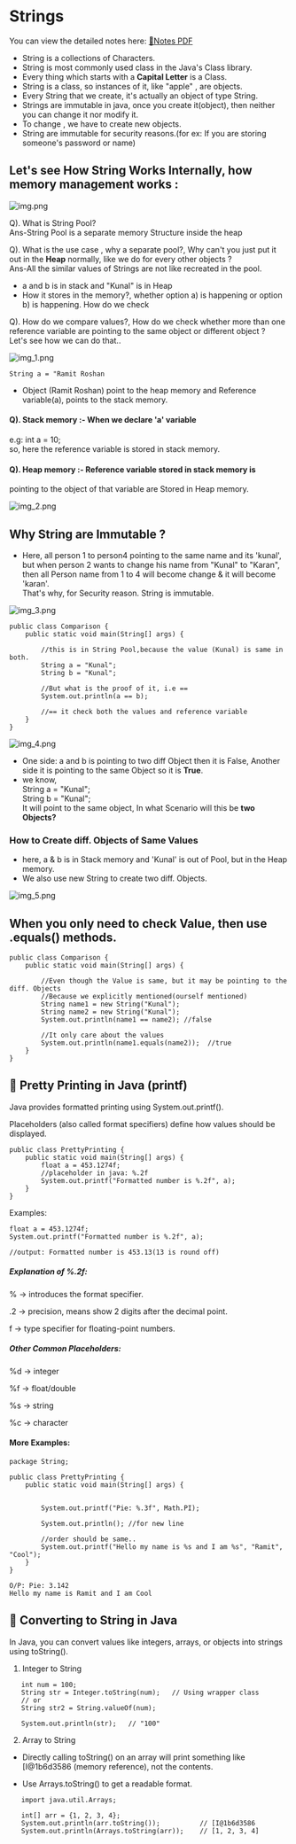 # Strings

You can view the detailed notes here: [📄Notes PDF](Notes_Strings.pdf)

- String is a collections of Characters.
- String is most commonly used class in the Java's Class library.
- Every thing which starts with a **Capital Letter** is a Class.
- String is a class, so instances of it, like "apple" , are objects.
- Every String that we create, it's actually an object of type String.
- Strings are immutable in java, once you create it(object), then neither you can change it
nor modify it.
- To change , we have to create new objects.
- String are immutable for security reasons.(for ex: If you are
storing someone's password or name)
 

## Let's see How String Works Internally, how memory management works : 

![img.png](img.png)


Q). What is String Pool? <br>
Ans-String Pool is a separate memory Structure inside the heap <br>

Q). What is the use case , why a separate pool?, Why can't you just put it 
out in the **Heap** normally, like we do for every other objects ? <br>
Ans-All the similar values of Strings are not like recreated in the pool. <br>

- a and b is in stack and "Kunal" is in Heap
- How it stores in the memory?, whether option a) is happening or option b) is happening. How do we check

Q). How do we compare values?, How do we check whether more than 
one reference variable are pointing to the same object or different object ? <br>
Let's see how we can do that..

![img_1.png](img_1.png)


````
String a = "Ramit Roshan
````
- Object (Ramit Roshan) point to the heap memory and Reference variable(a), points to the stack memory.

#### Q). Stack memory :- When we declare 'a' variable <br>
e.g: int a = 10; <br>
so, here the reference variable is stored in stack memory. <br>

#### Q). Heap memory :- Reference variable stored in stack memory is 
pointing to the object of that variable are Stored in Heap memory.

![img_2.png](img_2.png)


## Why String are Immutable ? 
- Here, all person 1 to person4 pointing to the same name and its 'kunal',
but when person 2 wants to change his name from "Kunal" to "Karan", then
all Person name from 1 to 4 will become change & it will become 'karan'. <br>
That's why, for Security reason. String is immutable.

![img_3.png](img_3.png)

```
public class Comparison {
    public static void main(String[] args) {

        //this is in String Pool,because the value (Kunal) is same in both.
        String a = "Kunal";
        String b = "Kunal";

        //But what is the proof of it, i.e ==
        System.out.println(a == b);

        //== it check both the values and reference variable
    }
}
```

![img_4.png](img_4.png)

- One side: a and b is pointing to two diff Object then it is False, Another side it is pointing to the same Object so it is **True**.
- we know, <br>
String a = "Kunal"; <br>
String b = "Kunal"; <br>
It will point to the same object, In what Scenario will this be **two Objects?**

### How to Create diff. Objects of Same Values
- here, a & b is in Stack memory and 'Kunal' is out of Pool, but in the Heap memory.
- We also use new String to create two diff. Objects.

![img_5.png](img_5.png)


## When you only need to check Value, then use .equals() methods.

```
public class Comparison {
    public static void main(String[] args) {
 
        //Even though the Value is same, but it may be pointing to the diff. Objects
        //Because we explicitly mentioned(ourself mentioned)
        String name1 = new String("Kunal");
        String name2 = new String("Kunal");
        System.out.println(name1 == name2); //false
        
        //It only care about the values
        System.out.println(name1.equals(name2));  //true
    }
}

```

## 📝 Pretty Printing in Java (printf)

Java provides formatted printing using System.out.printf(). <br>

Placeholders (also called format specifiers) define how values should be displayed.

````
public class PrettyPrinting {
    public static void main(String[] args) {
        float a = 453.1274f;
        //placeholder in java: %.2f
        System.out.printf("Formatted number is %.2f", a);
    }
}
````

Examples: 
```
float a = 453.1274f;
System.out.printf("Formatted number is %.2f", a);

//output: Formatted number is 453.13(13 is round off)

```
##### Explanation of %.2f:

% → introduces the format specifier.

.2 → precision, means show 2 digits after the decimal point.

f → type specifier for floating-point numbers.


##### Other Common Placeholders:

%d → integer

%f → float/double

%s → string

%c → character


#### More Examples: 
```
package String;

public class PrettyPrinting {
    public static void main(String[] args) {
 

        System.out.printf("Pie: %.3f", Math.PI);

        System.out.println(); //for new line
        
        //order should be same..
        System.out.printf("Hello my name is %s and I am %s", "Ramit", "Cool");
    }
}

O/P: Pie: 3.142
Hello my name is Ramit and I am Cool
```

## 🔄 Converting to String in Java

In Java, you can convert values like integers, arrays, or objects into strings using toString().

1. Integer to String
````
   int num = 100;
   String str = Integer.toString(num);   // Using wrapper class
   // or
   String str2 = String.valueOf(num);

   System.out.println(str);   // "100"
````

2. Array to String

- Directly calling toString() on an array will print something like [I@1b6d3586 (memory reference), not the contents.

- Use Arrays.toString() to get a readable format.
```
   import java.util.Arrays;

   int[] arr = {1, 2, 3, 4};
   System.out.println(arr.toString());          // [I@1b6d3586
   System.out.println(Arrays.toString(arr));    // [1, 2, 3, 4]

```